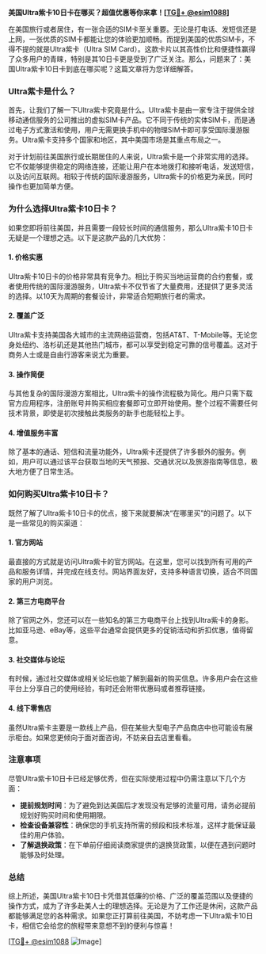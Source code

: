 **美国Ultra紫卡10日卡在哪买？超值优惠等你来拿！[[TG💪+ @esim1088](https://t.me/s/esim1088)]**

在美国旅行或者居住，有一张合适的SIM卡至关重要。无论是打电话、发短信还是上网，一张优质的SIM卡都能让您的体验更加顺畅。而提到美国的优质SIM卡，不得不提的就是Ultra紫卡（Ultra SIM Card）。这款卡片以其高性价比和便捷性赢得了众多用户的青睐，特别是其10日卡更是受到了广泛关注。那么，问题来了：美国Ultra紫卡10日卡到底在哪买呢？这篇文章将为您详细解答。

### Ultra紫卡是什么？

首先，让我们了解一下Ultra紫卡究竟是什么。Ultra紫卡是由一家专注于提供全球移动通信服务的公司推出的虚拟SIM卡产品。它不同于传统的实体SIM卡，而是通过电子方式激活和使用，用户无需更换手机中的物理SIM卡即可享受国际漫游服务。Ultra紫卡支持多个国家和地区，其中美国市场是其重点布局之一。

对于计划前往美国旅行或长期居住的人来说，Ultra紫卡是一个非常实用的选择。它不仅能够提供稳定的网络连接，还能让用户在本地拨打和接听电话，发送短信，以及访问互联网。相较于传统的国际漫游服务，Ultra紫卡的价格更为亲民，同时操作也更加简单方便。

### 为什么选择Ultra紫卡10日卡？

如果您即将前往美国，并且需要一段较长时间的通信服务，那么Ultra紫卡10日卡无疑是一个理想之选。以下是这款产品的几大优势：

#### 1. **价格实惠**
Ultra紫卡10日卡的价格非常具有竞争力。相比于购买当地运营商的合约套餐，或者使用传统的国际漫游服务，Ultra紫卡不仅节省了大量费用，还提供了更多灵活的选择。以10天为周期的套餐设计，非常适合短期旅行者的需求。

#### 2. **覆盖广泛**
Ultra紫卡支持美国各大城市的主流网络运营商，包括AT&T、T-Mobile等。无论您身处纽约、洛杉矶还是其他热门城市，都可以享受到稳定可靠的信号覆盖。这对于商务人士或是自由行游客来说尤为重要。

#### 3. **操作简便**
与其他复杂的国际漫游方案相比，Ultra紫卡的操作流程极为简化。用户只需下载官方应用程序，注册账号并购买相应套餐即可立即开始使用。整个过程不需要任何技术背景，即使是初次接触此类服务的新手也能轻松上手。

#### 4. **增值服务丰富**
除了基本的通话、短信和流量功能外，Ultra紫卡还提供了许多额外的服务。例如，用户可以通过该平台获取当地的天气预报、交通状况以及旅游指南等信息，极大地方便了日常生活。

### 如何购买Ultra紫卡10日卡？

既然了解了Ultra紫卡10日卡的优点，接下来就要解决“在哪里买”的问题了。以下是一些常见的购买渠道：

#### 1. **官方网站**
最直接的方式就是访问Ultra紫卡的官方网站。在这里，您可以找到所有可用的产品和服务详情，并完成在线支付。网站界面友好，支持多种语言切换，适合不同国家的用户浏览。

#### 2. **第三方电商平台**
除了官网之外，您还可以在一些知名的第三方电商平台上找到Ultra紫卡的身影。比如亚马逊、eBay等，这些平台通常会提供更多的促销活动和折扣优惠，值得留意。

#### 3. **社交媒体与论坛**
有时候，通过社交媒体或相关论坛也能了解到最新的购买信息。许多用户会在这些平台上分享自己的使用经验，有时还会附带优惠码或者推荐链接。

#### 4. **线下零售店**
虽然Ultra紫卡主要是一款线上产品，但在某些大型电子产品商店中也可能设有展示柜台。如果您更倾向于面对面咨询，不妨亲自去店里看看。

### 注意事项

尽管Ultra紫卡10日卡已经足够优秀，但在实际使用过程中仍需注意以下几个方面：

- **提前规划时间**：为了避免到达美国后才发现没有足够的流量可用，请务必提前规划好购买时间和使用期限。
- **检查设备兼容性**：确保您的手机支持所需的频段和技术标准，这样才能保证最佳的用户体验。
- **了解退换政策**：在下单前仔细阅读商家提供的退换货政策，以便在遇到问题时能够及时处理。

### 总结

综上所述，美国Ultra紫卡10日卡凭借其低廉的价格、广泛的覆盖范围以及便捷的操作方式，成为了许多赴美人士的理想选择。无论是为了工作还是休闲，这款产品都能够满足您的各种需求。如果您正打算前往美国，不妨考虑一下Ultra紫卡10日卡，相信它会给您的旅程带来意想不到的便利与惊喜！

[[TG💪+ @esim1088](https://t.me/s/esim1088) ![Image](https://i.postimg.cc/4NQfJmqS/Snipaste-2025-05-13-00-14-12.png)]